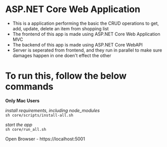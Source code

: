 # ASP.NET Core Web Application
- This is a application performing the basic the CRUD operations to get, add, update, delete an item from shopping list
- The frontend of this app is made using ASP.NET Core Web Application MVC
- The backend of this app is made using ASP.NET Core WebAPI
- Server is seperated from frontend, and they run in parallel to make sure damages happen in one doen't effect the other

# To run this, follow the below commands
**Only Mac Users**

_install requirements, including node_modules_\
`sh core/scripts/install-all.sh`

_start the app_ \
`sh core/run_all.sh`

Open Browser - https://localhost:5001
